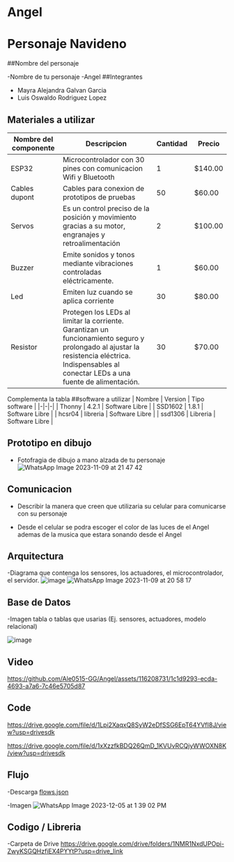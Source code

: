 # Angel

# Personaje Navideno

##Nombre del personaje

-Nombre de tu personaje
-Angel
##Integrantes
- Mayra Alejandra Galvan Garcia
- Luis Oswaldo Rodriguez Lopez

## Materiales a utilizar

|Nombre del componente|Descripcion|Cantidad|Precio|
|-|-|-|-|
|ESP32|Microcontrolador con 30 pines con comunicacion Wifi y Bluetooth|1|$140.00|
|Cables dupont|Cables para conexion de prototipos de pruebas|50|$60.00|
|Servos|Es un control preciso de la posición y movimiento gracias a su motor, engranajes y retroalimentación|2|$100.00|
|Buzzer|Emite sonidos y tonos mediante vibraciones controladas eléctricamente.|1|$60.00|
|Led|Emiten luz cuando se aplica corriente|30|$80.00|
|Resistor|Protegen los LEDs al limitar la corriente. Garantizan un funcionamiento seguro y prolongado al ajustar la resistencia eléctrica. Indispensables al conectar LEDs a una fuente de alimentación.|30|$70.00|

Complementa la tabla
##software a utilizar
| Nombre | Version | Tipo software |
|-|-|-|
| Thonny | 4.2.1 | Software Libre |
| SSD1602 | 1.8.1 | Software Libre |
| hcsr04 | libreria | Software Libre |
| ssd1306 | Libreria | Software Libre |

## Prototipo en dibujo
- Fotofragia de dibujo a mano alzada de tu personaje
![WhatsApp Image 2023-11-09 at 21 47 42](https://github.com/Ale0515-GG/Angel/assets/116208731/d7e2c8d1-2b71-403b-818e-f0f70606bcec)



## Comunicacion
- Describir la manera que creen que utilizaria su celular para comunicarse con su personaje

- Desde el celular se podra escoger el color de las luces de el Angel ademas de la musica que estara sonando desde el Angel

## Arquitectura
-Diagrama que contenga los sensores, los actuadores, el microcontrolador, el servidor.
![image](https://github.com/Ale0515-GG/Angel/assets/116208731/4e00b3db-4a59-461f-afdb-782ad32fad22)
![WhatsApp Image 2023-11-09 at 20 58 17](https://github.com/Ale0515-GG/Angel/assets/116208731/cece174d-841c-418e-a8c0-6c537a9f0381)


## Base de Datos
-Imagen tabla o tablas que usarias (Ej. sensores, actuadores, modelo relacional)

![image](https://github.com/Ale0515-GG/Angel/assets/116208731/c893a0c4-39ae-4e6c-be09-20eb2ad24e83)

## Video


https://github.com/Ale0515-GG/Angel/assets/116208731/1c1d9293-ecda-4693-a7a6-7c46e5705d87

## Code
https://drive.google.com/file/d/1Lpi2XaqxQ8SyW2eDfSSG6EpT64YVfI8J/view?usp=drivesdk

https://drive.google.com/file/d/1xXzzfkBDQ26QmD_1KVUvRCQjyWWOXN8K/view?usp=drivesdk






## Flujo
-Descarga
[flows.json](https://github.com/Ale0515-GG/Angel/files/13572076/flows.json)

-Imagen
![WhatsApp Image 2023-12-05 at 1 39 02 PM](https://github.com/Ale0515-GG/Angel/assets/116208731/e2f8a477-c710-47b9-a788-a7bb11152ec1)

## Codigo / Libreria
-Carpeta de Drive
https://drive.google.com/drive/folders/1NMR1NxdUPOpi-ZwyKSGQHzfiEX4PYYtP?usp=drive_link



